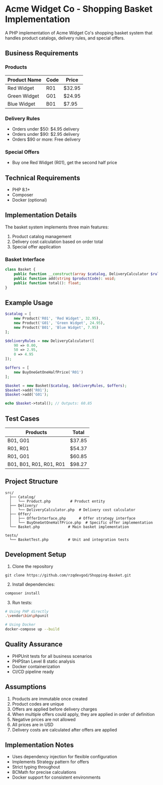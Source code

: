# Acme Widget Co - Shopping Basket Implementation

A PHP implementation of Acme Widget Co's shopping basket system that handles product catalogs, delivery rules, and special offers.

## Business Requirements

### Products
| Product Name  | Code | Price  |
|--------------|------|--------|
| Red Widget   | R01  | $32.95 |
| Green Widget | G01  | $24.95 |
| Blue Widget  | B01  | $7.95  |

### Delivery Rules
- Orders under $50: $4.95 delivery
- Orders under $90: $2.95 delivery
- Orders $90 or more: Free delivery

### Special Offers
- Buy one Red Widget (R01), get the second half price

## Technical Requirements

- PHP 8.1+
- Composer
- Docker (optional)

## Implementation Details

The basket system implements three main features:
1. Product catalog management
2. Delivery cost calculation based on order total
3. Special offer application

### Basket Interface
```php
class Basket {
    public function __construct(array $catalog, DeliveryCalculator $rules, array $offers);
    public function add(string $productCode): void;
    public function total(): float;
}
```

## Example Usage

```php
$catalog = [
    new Product('R01', 'Red Widget', 32.95),
    new Product('G01', 'Green Widget', 24.95),
    new Product('B01', 'Blue Widget', 7.95)
];

$deliveryRules = new DeliveryCalculator([
    90 => 0.00,
    50 => 2.95,
    0 => 4.95
]);

$offers = [
    new BuyOneGetOneHalfPrice('R01')
];

$basket = new Basket($catalog, $deliveryRules, $offers);
$basket->add('R01');
$basket->add('G01');

echo $basket->total(); // Outputs: 60.85
```

## Test Cases

| Products                    | Total  |
|----------------------------|--------|
| B01, G01                   | $37.85 |
| R01, R01                   | $54.37 |
| R01, G01                   | $60.85 |
| B01, B01, R01, R01, R01    | $98.27 |

## Project Structure

```
src/
  ├── Catalog/
  │   └── Product.php         # Product entity
  ├── Delivery/
  │   └── DeliveryCalculator.php  # Delivery cost calculator
  ├── Offer/
  │   ├── OfferInterface.php      # Offer strategy interface
  │   └── BuyOneGetOneHalfPrice.php  # Specific offer implementation
  └── Basket.php             # Main basket implementation

tests/
  └── BasketTest.php         # Unit and integration tests
```

## Development Setup

1. Clone the repository
```
git clone https://github.com/rzqdevgod/Shopping-Basket.git
```

2. Install dependencies:
```bash
composer install
```

3. Run tests:
```bash
# Using PHP directly
.\vendor\bin\phpunit

# Using Docker
docker-compose up --build
```

## Quality Assurance

- PHPUnit tests for all business scenarios
- PHPStan Level 8 static analysis
- Docker containerization
- CI/CD pipeline ready

## Assumptions

1. Products are immutable once created
2. Product codes are unique
3. Offers are applied before delivery charges
4. When multiple offers could apply, they are applied in order of definition
5. Negative prices are not allowed
6. All prices are in USD
7. Delivery costs are calculated after offers are applied

## Implementation Notes

- Uses dependency injection for flexible configuration
- Implements Strategy pattern for offers
- Strict typing throughout
- BCMath for precise calculations
- Docker support for consistent environments